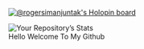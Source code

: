 [![@rogersimanjuntak's Holopin board](https://holopin.me/rogersimanjuntak)](https://holopin.io/@rogersimanjuntak)

![Your Repository’s Stats](https://github-readme-stats.vercel.app/api?username=RogerSimanjuntak&show_icons=true)
<br>Hello Welcome To My Github
